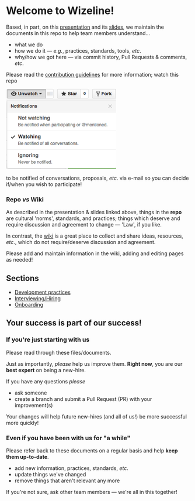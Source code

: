# Welcome to Wizeline!

Based, in part, on this
[presentation](https://www.youtube.com/watch?v=YIpNpptGX6Q)
and its
[slides](https://speakerdeck.com/rkbodenner/changing-the-laws-of-engineering-with-github-pull-requests-velocity-santa-clara-2015), we maintain the documents in this repo to help team members understand...

- what we do
- how we do it &mdash; _e.g._, practices, standards, tools, _etc_.
- why/how we got here &mdash; via commit history, Pull Requests & comments, _etc_.

Please read the [contribution guidelines](CONTRIBUTING.md) for more information;
watch this repo

![watch this repo](images/watch-repo.png)

to be notified of conversations, proposals, _etc_. via e-mail so you can
decide if/when you wish to participate!

### Repo _vs_ Wiki
As described in the presentation & slides linked above, things in the **repo** are cultural 'norms', standards,
and practices; things which deserve and require discussion and agreement to change &mdash; 'Law', if you like.

In contrast, the [wiki](https://github.com/wizeservices/wize-docs/wiki) is a great place to collect and share ideas, resources, _etc_., which do not require/deserve discussion and agreement.

Please add and maintain information in the wiki, adding and editing pages as needed!

## Sections
- [Development practices](development/README.md)
- [Interviewing/Hiring](interview-process/README.md)
- [Onboarding](onboarding.md)

## Your success is part of our success!

### If you're just starting with us
Please read through these files/documents.

Just as importantly, *please* help us improve them. **Right now**, you are our **best expert** on being a new-hire.

If you have any questions *please*
- ask someone
- create a branch and submit a Pull Request (PR) with your improvement(s)

Your changes will help future new-hires (and all of us!) be more successful more quickly!

### Even if you have been with us for "a while"
Please refer back to these documents on a regular basis and help **keep them up-to-date**.
- add new information, practices, standards, _etc_.
- update things we've changed
- remove things that aren't relevant any more

If you're not sure, ask other team members &mdash; we're all in this together!
